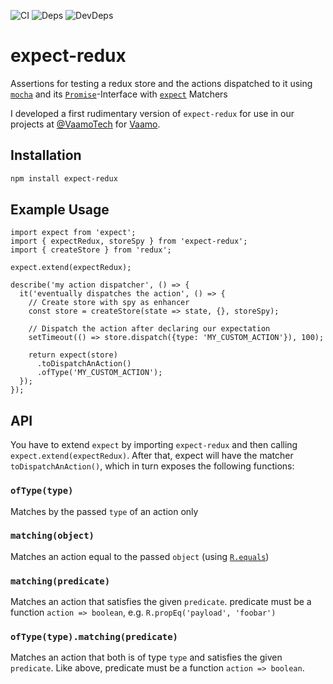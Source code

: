 ![CI](https://travis-ci.org/rradczewski/expect-redux.svg)
![Deps](https://david-dm.org/rradczewski/expect-redux.svg) ![DevDeps](https://david-dm.org/rradczewski/expect-redux/dev-status.svg)

# expect-redux
Assertions for testing a redux store and the actions dispatched to it using [`mocha`](https://mochajs.org/) and its [`Promise`](https://mochajs.org/#asynchronous-code)-Interface with [`expect`](https://github.com/mjackson/expect) Matchers 

I developed a first rudimentary version of `expect-redux` for use in our projects at [@VaamoTech](https://twitter.com/VaamoTech) for [Vaamo](https://vaamo.de). 

## Installation

```sh
npm install expect-redux
```

## Example Usage

```node
import expect from 'expect';
import { expectRedux, storeSpy } from 'expect-redux';
import { createStore } from 'redux';

expect.extend(expectRedux);

describe('my action dispatcher', () => {
  it('eventually dispatches the action', () => {
    // Create store with spy as enhancer
    const store = createStore(state => state, {}, storeSpy);
    
    // Dispatch the action after declaring our expectation
    setTimeout(() => store.dispatch({type: 'MY_CUSTOM_ACTION'}), 100);
    
    return expect(store)
      .toDispatchAnAction()
      .ofType('MY_CUSTOM_ACTION');
  });
});
```

## API

You have to extend `expect` by importing `expect-redux` and then calling `expect.extend(expectRedux)`. After that, expect will have the matcher `toDispatchAnAction()`, which in turn exposes the following functions:

### `ofType(type)`

Matches by the passed `type` of an action only

### `matching(object)`

Matches an action equal to the passed `object` (using [`R.equals`](http://ramdajs.com/docs/#equals))

### `matching(predicate)`

Matches an action that satisfies the given `predicate`. predicate must be a function `action => boolean`, e.g. `R.propEq('payload', 'foobar')`

### `ofType(type).matching(predicate)`

Matches an action that both is of type `type` and satisfies the given `predicate`. Like above, predicate must be a function `action => boolean`.
